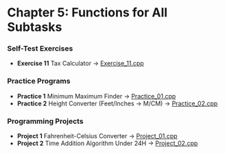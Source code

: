 # Chapter 5: Functions for All Subtasks

### Self-Test Exercises
- **Exercise 11** Tax Calculator → [Exercise_11.cpp](Exercise_11.cpp)

### Practice Programs
- **Practice 1** Minimum Maximum Finder → [Practice_01.cpp](Practice_01.cpp)
- **Practice 2** Height Converter (Feet/Inches -> M/CM) → [Practice_02.cpp](Practice_02.cpp)

### Programming Projects
- **Project 1** Fahrenheit-Celsius Converter → [Project_01.cpp](Project_01.cpp)
- **Project 2** Time Addition Algorithm Under 24H → [Project_02.cpp](Project_02.cpp)
